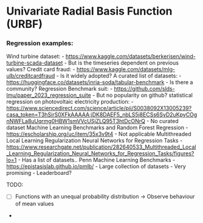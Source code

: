 # Univariate Radial Basis Function (URBF)



### Regression examples:
Wind turbine dataset:
    - https://www.kaggle.com/datasets/berkerisen/wind-turbine-scada-dataset 
    - But is the timeseries dependent on previous values?
Credit card fraud:
    - https://www.kaggle.com/datasets/mlg-ulb/creditcardfraud
    - Is it widely adopted?
A curated list of datasets:
    - https://huggingface.co/datasets/inria-soda/tabular-benchmark
    - Is there a community?
Regression Benchmark suit:
    - https://github.com/slds-lmu/paper_2023_regression_suite
    - But no popularity on github?
statistical regression on photovoltaic electricity production:
    - https://www.sciencedirect.com/science/article/pii/S0038092X13005239?casa_token=T3hSirS0XFkAAAAA:jDK8DAEF5_nbLS5j8ECSs6SyD2uKpyCOgnNWFLa8uUqrmg0HBW1smVVcUSjZLQ95T3htDcONrQ
    - No curated dataset
Machine Learning Benchmarks and Random Forest Regression
    - https://escholarship.org/uc/item/35x3v9t4
    - Not applicable
Multithreaded Local Learning Regularization Neural Networks for Regression Tasks
    - https://www.researchgate.net/publication/282640533_Multithreaded_Local_Learning_Regularization_Neural_Networks_for_Regression_Tasks/figures?lo=1
    - Has a list of datasets..
Penn Machine Learning Benchmarks
    - https://epistasislab.github.io/pmlb/
    - Large collection of datasets
    - Very promising
    - Leaderboard?


TODO: 
 - [ ] Functions with an unequal probability distribution -> Observe behaviour of mean values
 - 